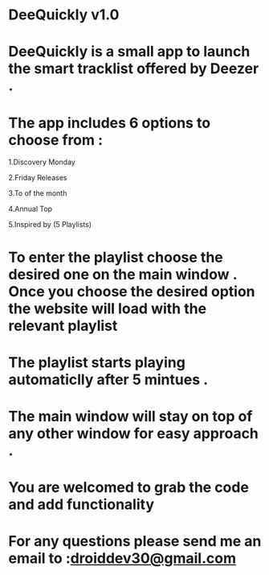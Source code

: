 
# DeeQuickly v1.0

# DeeQuickly is a small app to launch the smart tracklist offered by Deezer . 
# The app includes 6 options to choose from :
   1.Discovery Monday 
   
   2.Friday Releases
   
   3.To of the month 
   
   4.Annual Top
   
   5.Inspired by (5 Playlists)
  
# To enter the playlist choose the desired one on the main window . Once you choose the desired option the website will load with the relevant playlist 
# The playlist starts playing automaticlly after 5 mintues .

# The main window will stay on top of any other window for easy approach . 
# You are welcomed to grab the code and add functionality 

# For any questions please send me an email to  :droiddev30@gmail.com
